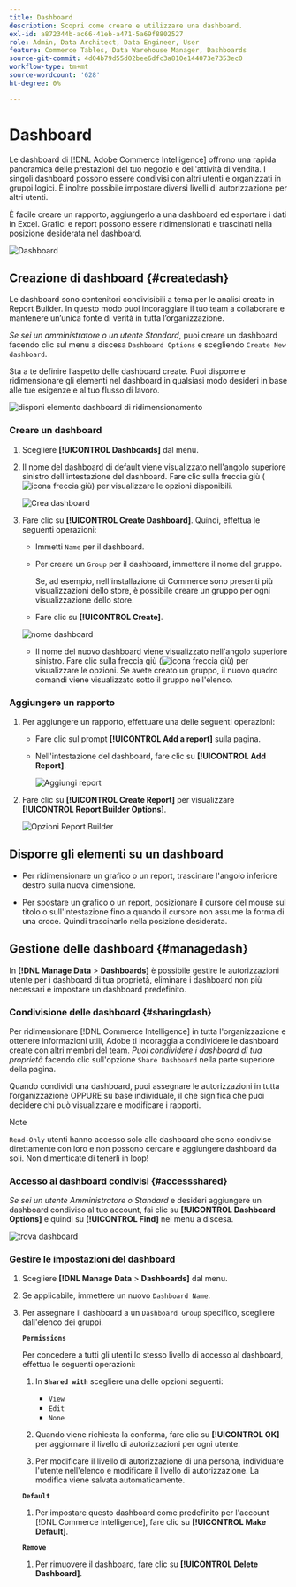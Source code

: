 ```yaml
---
title: Dashboard
description: Scopri come creare e utilizzare una dashboard.
exl-id: a872344b-ac66-41eb-a471-5a69f8802527
role: Admin, Data Architect, Data Engineer, User
feature: Commerce Tables, Data Warehouse Manager, Dashboards
source-git-commit: 4d04b79d55d02bee6dfc3a810e144073e7353ec0
workflow-type: tm+mt
source-wordcount: '628'
ht-degree: 0%

---
```


# Dashboard

Le dashboard di [!DNL Adobe Commerce Intelligence] offrono una rapida panoramica delle prestazioni del tuo negozio e dell&#39;attività di vendita. I singoli dashboard possono essere condivisi con altri utenti e organizzati in gruppi logici. È inoltre possibile impostare diversi livelli di autorizzazione per altri utenti.

È facile creare un rapporto, aggiungerlo a una dashboard ed esportare i dati in Excel. Grafici e report possono essere ridimensionati e trascinati nella posizione desiderata nel dashboard.

![Dashboard](../../assets/magento-bi-report-builder-revenue-by-products-formula-report-holiday-sales-dashboard.png)

## Creazione di dashboard {#createdash}

Le dashboard sono contenitori condivisibili a tema per le analisi create in Report Builder. In questo modo puoi incoraggiare il tuo team a collaborare e mantenere un’unica fonte di verità in tutta l’organizzazione.

*Se sei un amministratore o un utente Standard*, puoi creare un dashboard facendo clic sul menu a discesa `Dashboard Options` e scegliendo `Create New dashboard`.

Sta a te definire l’aspetto delle dashboard create. Puoi disporre e ridimensionare gli elementi nel dashboard in qualsiasi modo desideri in base alle tue esigenze e al tuo flusso di lavoro.

![disponi elemento dashboard di ridimensionamento](../../assets/arrange_resize_dashboard_element.gif)

### Creare un dashboard

1. Scegliere **[!UICONTROL Dashboards]** dal menu.

1. Il nome del dashboard di default viene visualizzato nell&#39;angolo superiore sinistro dell&#39;intestazione del dashboard. Fare clic sulla freccia giù (![icona freccia giù](../../assets/magento-bi-btn-down.png)) per visualizzare le opzioni disponibili.

   ![Crea dashboard](../../assets/magento-bi-dashboard-create.png)

1. Fare clic su **[!UICONTROL Create Dashboard]**. Quindi, effettua le seguenti operazioni:

   * Immetti `Name` per il dashboard.

   * Per creare un `Group` per il dashboard, immettere il nome del gruppo.

     Se, ad esempio, nell&#39;installazione di Commerce sono presenti più visualizzazioni dello store, è possibile creare un gruppo per ogni visualizzazione dello store.

   * Fare clic su **[!UICONTROL Create]**.

   ![nome dashboard](../../assets/magento-bi-dashboard-create-name.png)

   * Il nome del nuovo dashboard viene visualizzato nell&#39;angolo superiore sinistro. Fare clic sulla freccia giù (![icona freccia giù](../../assets/magento-bi-btn-down.png)) per visualizzare le opzioni. Se avete creato un gruppo, il nuovo quadro comandi viene visualizzato sotto il gruppo nell&#39;elenco.

### Aggiungere un rapporto

1. Per aggiungere un rapporto, effettuare una delle seguenti operazioni:

   * Fare clic sul prompt **[!UICONTROL Add a report]** sulla pagina.

   * Nell&#39;intestazione del dashboard, fare clic su **[!UICONTROL Add Report]**.

     ![Aggiungi report](../../assets/magento-bi-dashboard-create-add-report.png)

1. Fare clic su **[!UICONTROL Create Report]** per visualizzare **[!UICONTROL Report Builder Options]**.

   ![Opzioni Report Builder](../../assets/magento-bi-report-builder.png)

## Disporre gli elementi su un dashboard

* Per ridimensionare un grafico o un report, trascinare l&#39;angolo inferiore destro sulla nuova dimensione.

* Per spostare un grafico o un report, posizionare il cursore del mouse sul titolo o sull&#39;intestazione fino a quando il cursore non assume la forma di una croce. Quindi trascinarlo nella posizione desiderata.

## Gestione delle dashboard {#managedash}

In **[!DNL Manage Data** > **Dashboards]** è possibile gestire le autorizzazioni utente per i dashboard di tua proprietà, eliminare i dashboard non più necessari e impostare un dashboard predefinito.

### Condivisione delle dashboard {#sharingdash}

Per ridimensionare [!DNL Commerce Intelligence] in tutta l&#39;organizzazione e ottenere informazioni utili, Adobe ti incoraggia a condividere le dashboard create con altri membri del team. *Puoi condividere i dashboard di tua proprietà* facendo clic sull&#39;opzione `Share Dashboard` nella parte superiore della pagina.

Quando condividi una dashboard, puoi assegnare le autorizzazioni in tutta l’organizzazione OPPURE su base individuale, il che significa che puoi decidere chi può visualizzare e modificare i rapporti.

>[!NOTE]
>
>`Read-Only` utenti hanno accesso solo alle dashboard che sono condivise direttamente con loro e non possono cercare e aggiungere dashboard da soli. Non dimenticate di tenerli in loop!

### Accesso ai dashboard condivisi {#accessshared}

*Se sei un utente Amministratore o Standard* e desideri aggiungere un dashboard condiviso al tuo account, fai clic su **[!UICONTROL Dashboard Options]** e quindi su **[!UICONTROL Find]** nel menu a discesa.

![trova dashboard](../../assets/find_dashboard.png)<!--{: width="1000" height="535"}-->

### Gestire le impostazioni del dashboard

1. Scegliere **[!DNL Manage Data** > **Dashboards]** dal menu.

1. Se applicabile, immettere un nuovo `Dashboard Name`.

1. Per assegnare il dashboard a un `Dashboard Group` specifico, scegliere dall&#39;elenco dei gruppi.

   **`Permissions`**

   Per concedere a tutti gli utenti lo stesso livello di accesso al dashboard, effettua le seguenti operazioni:

   1. In **`Shared with`** scegliere una delle opzioni seguenti:

      * `View`
      * `Edit`
      * `None`

   1. Quando viene richiesta la conferma, fare clic su **[!UICONTROL OK]** per aggiornare il livello di autorizzazioni per ogni utente.

   1. Per modificare il livello di autorizzazione di una persona, individuare l&#39;utente nell&#39;elenco e modificare il livello di autorizzazione. La modifica viene salvata automaticamente.

   **`Default`**

   1. Per impostare questo dashboard come predefinito per l&#39;account [!DNL Commerce Intelligence], fare clic su **[!UICONTROL Make Default]**.

   **`Remove`**

   1. Per rimuovere il dashboard, fare clic su **[!UICONTROL Delete Dashboard]**.
